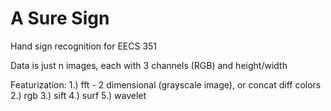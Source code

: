 # A Sure Sign

Hand sign recognition for EECS 351

Data is just n images, each with 3 channels (RGB) and height/width

Featurization:
1.) fft - 2 dimensional (grayscale image), or concat diff colors
2.) rgb
3.) sift
4.) surf
5.) wavelet
